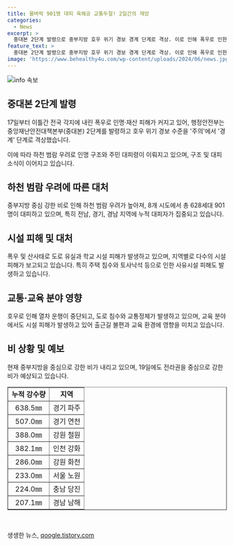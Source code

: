 ```yaml
---
title: 물벼락 901명 대피 육해공 교통두절! 2일간의 재앙
categories:
  - News
excerpt: >
  중대본 2단계 발령으로 중부지방 호우 위기 경보 경계 단계로 격상. 이로 인해 폭우로 인한 피해 증가. 628세대 901명 대피, 주택 등 시설 피해 발생. 도로 침수, 전철 운행 중단으로 교통 혼잡. 홍수 경보 지역 확대로 피해 예상. 내일에도 강한 비 예상. 
feature_text: >
  중대본 2단계 발령으로 중부지방 호우 위기 경보 경계 단계로 격상. 이로 인해 폭우로 인한 피해 증가. 628세대 901명 대피, 주택 등 시설 피해 발생. 도로 침수, 전철 운행 중단으로 교통 혼잡. 홍수 경보 지역 확대로 피해 예상. 내일에도 강한 비 예상. 
image: 'https://www.behealthy4u.com/wp-content/uploads/2024/06/news.jpg'
---
```


<p><img src="https://www.behealthy4u.com/wp-content/uploads/2024/06/news.jpg" alt="info 속보" /></p>

<h2 data-ke-size="size26">중대본 2단계 발령</h2>

<p data-ke-size="size16">17일부터 이틀간 전국 각지에 내린 폭우로 인명·재산 피해가 커지고 있어, 행정안전부는 중앙재난안전대책본부(중대본) 2단계를 발령하고 호우 위기 경보 수준을 '주의'에서 '경계' 단계로 격상했습니다.</p>

<p data-ke-size="size16">이에 따라 하천 범람 우려로 인명 구조와 주민 대피령이 이뤄지고 있으며, 구조 및 대피 소식이 이어지고 있습니다. </p>

<h2 data-ke-size="size26">하천 범람 우려에 따른 대처</h2>

<p data-ke-size="size16">중부지방 중심 강한 비로 인해 하천 범람 우려가 높아져, 8개 시도에서 총 628세대 901명이 대피하고 있으며, 특히 전남, 경기, 경남 지역에 누적 대피자가 집중되고 있습니다.</p>

<h2 data-ke-size="size26">시설 피해 및 대처</h2>

<p data-ke-size="size16">폭우 및 산사태로 도로 유실과 학교 시설 피해가 발생하고 있으며, 지역별로 다수의 시설 피해가 보고되고 있습니다. 특히 주택 침수와 토사낙석 등으로 인한 사유시설 피해도 발생하고 있습니다.</p>

<h2 data-ke-size="size26">교통·교육 분야 영향</h2>

<p data-ke-size="size16">호우로 인해 열차 운행이 중단되고, 도로 침수와 교통정체가 발생하고 있으며, 교육 분야에서도 시설 피해가 발생하고 있어 출근길 불편과 교육 환경에 영향을 미치고 있습니다.</p>

<h2 data-ke-size="size26">비 상황 및 예보</h2>

<p data-ke-size="size16">현재 중부지방을 중심으로 강한 비가 내리고 있으며, 19일에도 전라권을 중심으로 강한 비가 예상되고 있습니다.</p>

<table border="1" style="width: 100%;">
<tbody>
<tr>
<td style="text-align: center; height: 17px;"><b>누적 강수량</b></td>
<td style="text-align: center; height: 17px;"><b>지역</b></td>
</tr>
<tr>
<td style="text-align: center; height: 17px;">638.5㎜</td>
<td style="text-align: center; height: 17px;">경기 파주</td>
</tr>
<tr>
<td style="text-align: center; height: 17px;">507.0㎜</td>
<td style="text-align: center; height: 17px;">경기 연천</td>
</tr>
<tr>
<td style="text-align: center; height: 17px;">388.0㎜</td>
<td style="text-align: center; height: 17px;">강원 철원</td>
</tr>
<tr>
<td style="text-align: center; height: 17px;">382.1㎜</td>
<td style="text-align: center; height: 17px;">인천 강화</td>
</tr>
<tr>
<td style="text-align: center; height: 17px;">286.0㎜</td>
<td style="text-align: center; height: 17px;">강원 화천</td>
</tr>
<tr>
<td style="text-align: center; height: 17px;">233.0㎜</td>
<td style="text-align: center; height: 17px;">서울 노원</td>
</tr>
<tr>
<td style="text-align: center; height: 17px;">224.0㎜</td>
<td style="text-align: center; height: 17px;">충남 당진</td>
</tr>
<tr>
<td style="text-align: center; height: 17px;">207.1㎜</td>
<td style="text-align: center; height: 17px;">경남 남해</td>
</tr>
</tbody>
</table>

<p data-ke-size="size16">&nbsp;</p>
생생한 뉴스, <a href="https://qoogle.tistory.com" rel="dofollow">qoogle.tistory.com</a>


